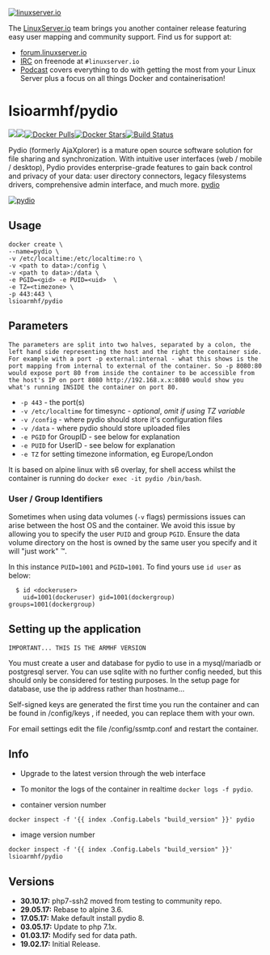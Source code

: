 [linuxserverurl]: https://linuxserver.io
[forumurl]: https://forum.linuxserver.io
[ircurl]: https://www.linuxserver.io/irc/
[podcasturl]: https://www.linuxserver.io/podcast/
[appurl]: https://pydio.com/
[hub]: https://hub.docker.com/r/lsioarmhf/pydio/

[![linuxserver.io](https://raw.githubusercontent.com/linuxserver/docker-templates/master/linuxserver.io/img/linuxserver_medium.png)][linuxserverurl]

The [LinuxServer.io][linuxserverurl] team brings you another container release featuring easy user mapping and community support. Find us for support at:
* [forum.linuxserver.io][forumurl]
* [IRC][ircurl] on freenode at `#linuxserver.io`
* [Podcast][podcasturl] covers everything to do with getting the most from your Linux Server plus a focus on all things Docker and containerisation!

# lsioarmhf/pydio
[![](https://images.microbadger.com/badges/version/lsioarmhf/pydio.svg)](https://microbadger.com/images/lsioarmhf/pydio "Get your own version badge on microbadger.com")[![](https://images.microbadger.com/badges/image/lsioarmhf/pydio.svg)](https://microbadger.com/images/lsioarmhf/pydio "Get your own image badge on microbadger.com")[![Docker Pulls](https://img.shields.io/docker/pulls/lsioarmhf/pydio.svg)][hub][![Docker Stars](https://img.shields.io/docker/stars/lsioarmhf/pydio.svg)][hub][![Build Status](https://ci.linuxserver.io/buildStatus/icon?job=Docker-Builders/armhf/armhf-pydio)](https://ci.linuxserver.io/job/Docker-Builders/job/armhf/job/armhf-pydio/)

Pydio (formerly AjaXplorer) is a mature open source software solution for file sharing and synchronization. With intuitive user interfaces (web / mobile / desktop), Pydio provides enterprise-grade features to gain back control and privacy of your data: user directory connectors, legacy filesystems drivers, comprehensive admin interface, and much more. [pydio][appurl]


[![pydio](https://raw.githubusercontent.com/linuxserver/docker-templates/master/linuxserver.io/img/pydio-banner.png)][appurl]

## Usage

```
docker create \
--name=pydio \
-v /etc/localtime:/etc/localtime:ro \
-v <path to data>:/config \
-v <path to data>:/data \
-e PGID=<gid> -e PUID=<uid>  \
-e TZ=<timezone> \
-p 443:443 \
lsioarmhf/pydio
```

## Parameters

`The parameters are split into two halves, separated by a colon, the left hand side representing the host and the right the container side. 
For example with a port -p external:internal - what this shows is the port mapping from internal to external of the container.
So -p 8080:80 would expose port 80 from inside the container to be accessible from the host's IP on port 8080
http://192.168.x.x:8080 would show you what's running INSIDE the container on port 80.`


* `-p 443` - the port(s)
* `-v /etc/localtime` for timesync - *optional*, *omit if using TZ variable*
* `-v /config` - where pydio should store it's configuration files
* `-v /data` - where pydio should store uploaded files
* `-e PGID` for GroupID - see below for explanation
* `-e PUID` for UserID - see below for explanation
* `-e TZ` for setting timezone information, eg Europe/London

It is based on alpine linux with s6 overlay, for shell access whilst the container is running do `docker exec -it pydio /bin/bash`.

### User / Group Identifiers

Sometimes when using data volumes (`-v` flags) permissions issues can arise between the host OS and the container. We avoid this issue by allowing you to specify the user `PUID` and group `PGID`. Ensure the data volume directory on the host is owned by the same user you specify and it will "just work" ™.

In this instance `PUID=1001` and `PGID=1001`. To find yours use `id user` as below:

```
  $ id <dockeruser>
    uid=1001(dockeruser) gid=1001(dockergroup) groups=1001(dockergroup)
```

## Setting up the application 
`IMPORTANT... THIS IS THE ARMHF VERSION`

You must create a user and database for pydio to use in a mysql/mariadb or postgresql server. You can use sqlite with no further config needed, but this should only be considered for testing purposes.
In the setup page for database, use the ip address rather than hostname...

Self-signed keys are generated the first time you run the container and can be found in /config/keys , if needed, you can replace them with your own.

For email settings edit the file /config/ssmtp.conf and restart the container.


## Info
* Upgrade to the latest version through the web interface
* To monitor the logs of the container in realtime `docker logs -f pydio`.

* container version number 

`docker inspect -f '{{ index .Config.Labels "build_version" }}' pydio`

* image version number

`docker inspect -f '{{ index .Config.Labels "build_version" }}' lsioarmhf/pydio`

## Versions

+ **30.10.17:** php7-ssh2 moved from testing to community repo.
+ **29.05.17:** Rebase to alpine 3.6.
+ **17.05.17:** Make default install pydio 8.
+ **03.05.17:** Update to php 7.1x.
+ **01.03.17:** Modify sed for data path.
+ **19.02.17:** Initial Release.
